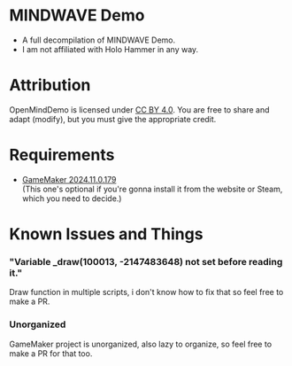 # MINDWAVE Demo
- A full decompilation of MINDWAVE Demo.
- I am not affiliated with Holo Hammer in any way.

# Attribution
OpenMindDemo is licensed under [CC BY 4.0](https://creativecommons.org/licenses/by/4.0/). You are free to share and adapt (modify), but you must give the appropriate credit.

# Requirements
- [GameMaker 2024.11.0.179](https://gms.yoyogames.com/GameMaker-Installer-2024.11.0.179.exe)<br>
(This one's optional if you're gonna install it from the website or Steam, which you need to decide.)

# Known Issues and Things
### "Variable _draw(100013, -2147483648) not set before reading it."
Draw function in multiple scripts, i don't know how to fix that so feel free to make a PR.

### Unorganized
GameMaker project is unorganized, also lazy to organize, so feel free to make a PR for that too.
